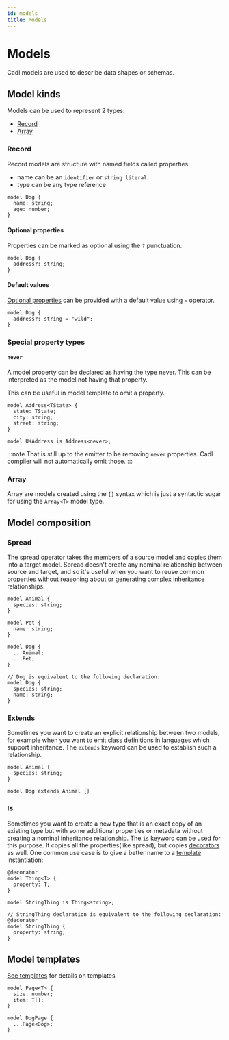 ```yaml
---
id: models
title: Models
---
```


# Models

Cadl models are used to describe data shapes or schemas.

## Model kinds

Models can be used to represent 2 types:

- [Record](#record)
- [Array](#array)

### Record

Record models are structure with named fields called properties.

- name can be an `identifier` or `string literal`.
- type can be any type reference

```cadl
model Dog {
  name: string;
  age: number;
}
```

#### Optional properties

Properties can be marked as optional using the `?` punctuation.

```cadl
model Dog {
  address?: string;
}
```

#### Default values

[Optional properties](#optional-properties) can be provided with a default value using `=` operator.

```cadl
model Dog {
  address?: string = "wild";
}
```

### Special property types

#### `never`

A model property can be declared as having the type never. This can be interpreted as the model not having that property.

This can be useful in model template to omit a property.

```cadl
model Address<TState> {
  state: TState;
  city: string;
  street: string;
}

model UKAddress is Address<never>;
```

:::note
That is still up to the emitter to be removing `never` properties. Cadl compiler will not automatically omit those.
:::

### Array

Array are models created using the `[]` syntax which is just a syntactic sugar for using the `Array<T>` model type.

## Model composition

### Spread

The spread operator takes the members of a source model and copies them into a target model. Spread doesn't create any nominal relationship between source and target, and so it's useful when you want to reuse common properties without reasoning about or generating complex inheritance relationships.

```cadl
model Animal {
  species: string;
}

model Pet {
  name: string;
}

model Dog {
  ...Animal;
  ...Pet;
}

// Dog is equivalent to the following declaration:
model Dog {
  species: string;
  name: string;
}
```

### Extends

Sometimes you want to create an explicit relationship between two models, for example when you want to emit class definitions in languages which support inheritance. The `extends` keyword can be used to establish such a relationship.

```cadl
model Animal {
  species: string;
}

model Dog extends Animal {}
```

### Is

Sometimes you want to create a new type that is an exact copy of an existing type but with some additional properties or metadata without creating a nominal inheritance relationship. The `is` keyword can be used for this purpose. It copies all the properties(like spread), but copies [decorators](./decorators.md) as well. One common use case is to give a better name to a [template](#Templates) instantiation:

```cadl
@decorator
model Thing<T> {
  property: T;
}

model StringThing is Thing<string>;

// StringThing declaration is equivalent to the following declaration:
@decorator
model StringThing {
  property: string;
}
```

## Model templates

[See templates](./templates.md) for details on templates

```cadl
model Page<T> {
  size: number;
  item: T[];
}

model DogPage {
  ...Page<Dog>;
}
```
